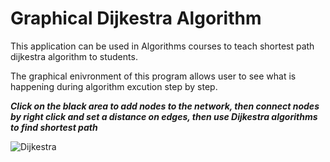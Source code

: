 # Graphical Dijkestra Algorithm 

This application can be used in Algorithms courses to teach shortest path dijkestra algorithm to students.

The graphical enivronment of this program  allows user to see what is happening during algorithm excution step by step.

***Click on the black area to add nodes to the network, then connect nodes by right click and set a distance on edges, then use Dijkestra algorithms to find shortest path***

![Dijkestra](http://m-shaeri.ir/blog/wp-content/uploads/2021/04/dikjestra.jpg)
